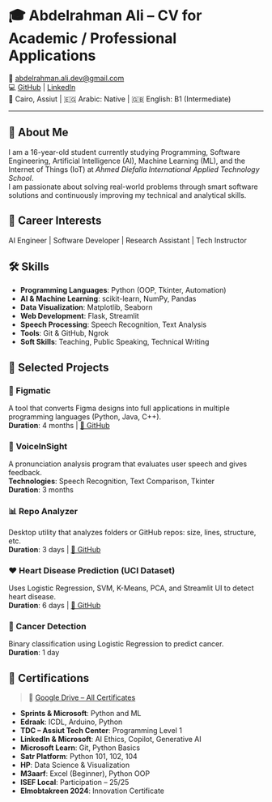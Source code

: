 # 🎓 Abdelrahman Ali – CV for Academic / Professional Applications

📧 [abdelrahman.ali.dev@gmail.com](mailto:abdelrahman.ali.dev@gmail.com)  
💻 [GitHub](https://github.com/Mordekai66) | [LinkedIn](https://www.linkedin.com/in/abdelrahman-ali-dev-learn/)  
📍 Cairo, Assiut | 🇪🇬 Arabic: Native | 🇬🇧 English: B1 (Intermediate)

---

## 👋 About Me

I am a 16-year-old student currently studying Programming, Software Engineering, Artificial Intelligence (AI), Machine Learning (ML), and the Internet of Things (IoT) at *Ahmed Diefalla International Applied Technology School*.  
I am passionate about solving real-world problems through smart software solutions and continuously improving my technical and analytical skills.

## 🎯 Career Interests

AI Engineer | Software Developer | Research Assistant | Tech Instructor

## 🛠️ Skills

- **Programming Languages**: Python (OOP, Tkinter, Automation)  
- **AI & Machine Learning**: scikit-learn, NumPy, Pandas  
- **Data Visualization**: Matplotlib, Seaborn  
- **Web Development**: Flask, Streamlit  
- **Speech Processing**: Speech Recognition, Text Analysis  
- **Tools**: Git & GitHub, Ngrok  
- **Soft Skills**: Teaching, Public Speaking, Technical Writing

## 🚀 Selected Projects

### 🔧 Figmatic
A tool that converts Figma designs into full applications in multiple programming languages (Python, Java, C++).  
**Duration**: 4 months | [🔗 GitHub](https://github.com/Mordekai66/design2apps)

### 🧠 VoiceInSight
A pronunciation analysis program that evaluates user speech and gives feedback.  
**Technologies**: Speech Recognition, Text Comparison, Tkinter  
**Duration**: 3 months

### 📊 Repo Analyzer
Desktop utility that analyzes folders or GitHub repos: size, lines, structure, etc.  
**Duration**: 3 days | [🔗 GitHub](https://github.com/Mordekai66/repo-analyzer)

### ❤️ Heart Disease Prediction (UCI Dataset)
Uses Logistic Regression, SVM, K-Means, PCA, and Streamlit UI to detect heart disease.  
**Duration**: 6 days | [🔗 GitHub](https://github.com/Mordekai66/Heart-Disease-UCI)

### 🧬 Cancer Detection
Binary classification using Logistic Regression to predict cancer.  
**Duration**: 1 day

## 📜 Certifications

> 📁 [Google Drive – All Certificates](https://drive.google.com/drive/u/5/folders/1ldaGqfN9jnVBiqE04n99f0pKNy9VZer0?usp=sharing)

- **Sprints & Microsoft**: Python and ML  
- **Edraak**: ICDL, Arduino, Python  
- **TDC – Assiut Tech Center**: Programming Level 1  
- **LinkedIn & Microsoft**: AI Ethics, Copilot, Generative AI  
- **Microsoft Learn**: Git, Python Basics  
- **Satr Platform**: Python 101, 102, 104  
- **HP**: Data Science & Visualization  
- **M3aarf**: Excel (Beginner), Python OOP  
- **ISEF Local**: Participation – 25/25  
- **Elmobtakreen 2024**: Innovation Certificate
